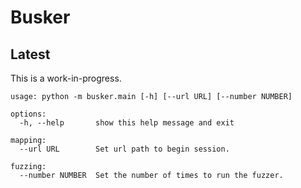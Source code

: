 Busker
======

Latest
------

This is a work-in-progress.

    usage: python -m busker.main [-h] [--url URL] [--number NUMBER]

    options:
      -h, --help       show this help message and exit

    mapping:
      --url URL        Set url path to begin session.

    fuzzing:
      --number NUMBER  Set the number of times to run the fuzzer.

